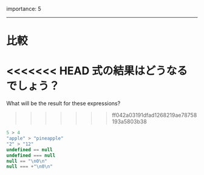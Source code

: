 importance: 5

---

# 比較

<<<<<<< HEAD
式の結果はどうなるでしょう？
=======
What will be the result for these expressions?
>>>>>>> ff042a03191dfad1268219ae78758193a5803b38

```js no-beautify
5 > 4
"apple" > "pineapple"
"2" > "12"
undefined == null
undefined === null
null == "\n0\n"
null === +"\n0\n"
```
